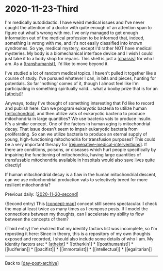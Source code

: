 # 2020-11-23-Third

I'm medically autodidactic.  I have weird medical issues and I've never caught the attention of a doctor with quite enough of an attention span to figure out what's wrong with me.  I've only managed to get enough information out of the medical profession to be informed that, indeed, something is wrong with me, and it's not easily classified into known syndromes.  So yay, medical mystery, except I'd rather NOT have medical mysteries.  My body is a biomechanical interface device and I wish I could just take it to a body shop for repairs.  This shell is just a [[chassis]] for who I am.  As a [[transhumanist]], I'd like to move beyond it.

I've studied a lot of random medical topics.  I haven't pulled it together like a course of study.  I've pursued whatever I can, in bits and pieces, hunting for potentials.  So far 'nothing' comes of it, though I almost feel like I'm participating in something spiritually valid... what a booby prize that is for an [[atheist]]!

Anyways, today I've thought of something interesting that I'd like to record and publish here.  Can we program eukaryotic bacteria to utilize human [[mitochondria]], and then utilize vats of eukaryotic bacteria to produce mitochondria in large quantities?  We use bacteria vats to produce insulin.  It's a similar concept.  One of the factors in human aging is mitochondrial decay.  That issue doesn't seem to impair eukaryotic bacteria from proliferating.  So can we utilize bacteria to produce an eternal supply of young, high-functioning mitochondria for transfusion purposes?  This could be a very important therapy for [[rejuvenative-medical-interventions]].  If there are conditions, poisons, or diseases which hurt people specifically by impairing the functioning of mitochondria, having large quantities of transfusable mitochondria available in hospitals would also save lives quite directly!

If human mitochondrial decay is a flaw in the human mitochondrial descent, can we use mitochondrial production vats to selectively breed for more resilient mitochondria?

Previous daily: [[2020-11-20-second]]

(Second entry)
This [[concept-map]] concept still seems spectacular.  I check the map at least twice as many times as I compose posts.  If I model the connections between my thoughts, can I accelerate my ability to flow between the concepts of them?

(Third entry)
I've realized that my identity factors list was incomplete, so I'm reposting it here:
Since in theory, this is a repository of my own thoughts exposed and recorded, I should also include some details of who I am.  My identity factors are:
    * [[atheist]]
    * [[otherkin]]
    * [[posthumanist]]
    * [[luciferian]]
    * [[pacifist]]
    * [[immortalist]]
    * [[intellectual]]
    * [[egalitarian]]

---
Back to [[day-post-archive]]

[//begin]: # "Autogenerated link references for markdown compatibility"
[chassis]: chassis.md "Chassis"
[transhumanist]: transhumanist.md "Transhumanist"
[atheist]: atheist.md "Atheist"
[mitochondria]: mitochondria.md "Mitochondria"
[rejuvenative-medical-interventions]: rejuvenative-medical-interventions.md "Rejuvenative Medical Interventions"
[2020-11-20-second]: 2020-11-20-second.md "2020-11-20-Second"
[concept-map]: concept-map.md "Concept Map"
[day-post-archive]: day-post-archive.md "Day Post Archive"
[//end]: # "Autogenerated link references"